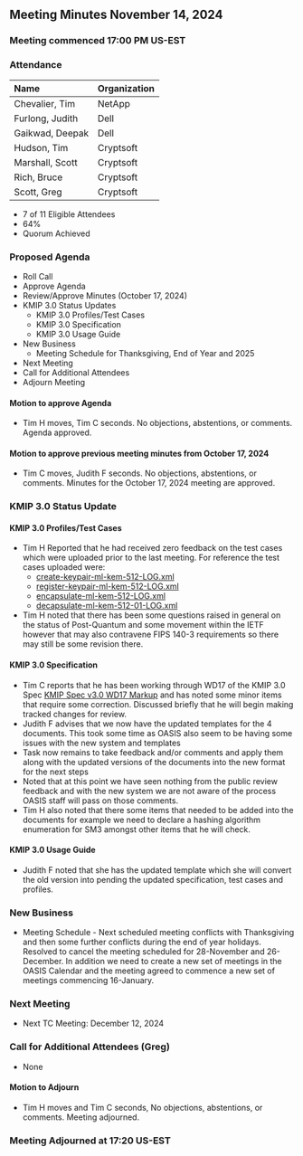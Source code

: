 ## Meeting Minutes November 14, 2024

### Meeting commenced 17:00 PM US-EST

### Attendance

| Name | Organization |
| :--- | :--- |
|Chevalier, Tim |NetApp |
|Furlong, Judith |Dell |
|Gaikwad, Deepak |Dell |
|Hudson, Tim |Cryptsoft |
|Marshall, Scott |Cryptsoft |
|Rich, Bruce |Cryptsoft |
|Scott, Greg |Cryptsoft |

- 7 of 11 Eligible Attendees
- 64%
- Quorum Achieved

### Proposed Agenda
- Roll Call
- Approve Agenda
- Review/Approve Minutes (October 17, 2024)
- KMIP 3.0 Status Updates
  - KMIP 3.0 Profiles/Test Cases
  - KMIP 3.0 Specification
  - KMIP 3.0 Usage Guide
- New Business
  - Meeting Schedule for Thanksgiving, End of Year and 2025
- Next Meeting
- Call for Additional Attendees
- Adjourn Meeting

#### Motion to approve Agenda
- Tim H moves, Tim C seconds. No objections, abstentions, or comments. Agenda approved.

#### Motion to approve previous meeting minutes from October 17, 2024
- Tim C moves, Judith F seconds. No objections, abstentions, or comments. Minutes for the October 17, 2024 meeting are approved.

### KMIP 3.0 Status Update
#### KMIP 3.0 Profiles/Test Cases
- Tim H Reported that he had received zero feedback on the test cases which were uploaded prior to the last meeting. For reference the test cases uploaded were:
  - [create-keypair-ml-kem-512-LOG.xml](https://groups.oasis-open.org/higherlogic/ws/groups/39d0c648-0a66-4f46-b343-018dc7d3f19c/documents/drafts2245/document?document_id=72215)
  - [register-keypair-ml-kem-512-LOG.xml](https://groups.oasis-open.org/higherlogic/ws/groups/39d0c648-0a66-4f46-b343-018dc7d3f19c/documents/drafts2245/document?document_id=72216)
  - [encapsulate-ml-kem-512-LOG.xml](https://groups.oasis-open.org/higherlogic/ws/groups/39d0c648-0a66-4f46-b343-018dc7d3f19c/documents/drafts2245/document?document_id=72217)
  - [decapsulate-ml-kem-512-01-LOG.xml](https://groups.oasis-open.org/higherlogic/ws/groups/39d0c648-0a66-4f46-b343-018dc7d3f19c/documents/calendar/document?document_id=72218)
- Tim H noted that there has been some questions raised in general on the status of Post-Quantum and some movement within the IETF however that may also contravene FIPS 140-3 requirements so there may still be some revision there.

#### KMIP 3.0 Specification
- Tim C reports that he has been working through WD17 of the KMIP 3.0 Spec [KMIP Spec v3.0 WD17 Markup](https://groups.oasis-open.org/higherlogic/ws/groups/39d0c648-0a66-4f46-b343-018dc7d3f19c/documents/drafts2245/document?document_id=72214) and has noted some minor items that require some correction. Discussed briefly that he will begin making tracked changes for review.
- Judith F advises that we now have the updated templates for the 4 documents. This took some time as OASIS also seem to be having some issues with the new system and templates
- Task now remains to take feedback and/or comments and apply them along with the updated versions of the documents into the new format for the next steps
- Noted that at this point we have seen nothing from the public review feedback and with the new system we are not aware of the process OASIS staff will pass on those comments.
- Tim H also noted that there some items that needed to be added into the documents for example we need to declare a hashing algorithm enumeration for SM3 amongst other items that he will check.

#### KMIP 3.0 Usage Guide
- Judith F noted that she has the updated template which she will convert the old version into pending the updated specification, test cases and profiles.

### New Business
- Meeting Schedule - Next scheduled meeting conflicts with Thanksgiving and then some further conflicts during the end of year holidays. Resolved to cancel the meeting scheduled for 28-November and 26-December. In addition we need to create a new set of meetings in the OASIS Calendar and the meeting agreed to commence a new set of meetings commencing 16-January.

### Next Meeting
- Next TC Meeting: December 12, 2024

### Call for Additional Attendees (Greg)
- None

#### Motion to Adjourn
- Tim H moves and Tim C seconds, No objections, abstentions, or comments. Meeting adjourned.

### Meeting Adjourned at 17:20 US-EST
